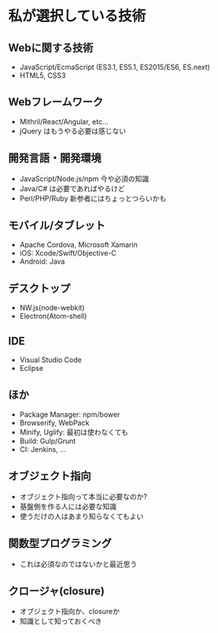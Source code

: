 # 私が選択している技術

## Webに関する技術

+ JavaScript/EcmaScript (ES3.1, ES5.1, ES2015/ES6, ES.next)
+ HTML5, CSS3

## Webフレームワーク

+ Mithril/React/Angular, etc...
+ jQuery はもうやる必要は感じない

## 開発言語・開発環境

+ JavaScript/Node.js/npm 今や必須の知識
+ Java/C# は必要であればやるけど
+ Perl/PHP/Ruby 新参者にはちょっとつらいかも

## モバイル/タブレット

+ Apache Cordova, Microsoft Xamarin
+ iOS: Xcode/Swift/Objective-C
+ Android: Java

## デスクトップ

+ NW.js(node-webkit)
+ Electron(Atom-shell)

## IDE

+ Visual Studio Code
+ Eclipse

## ほか

+ Package Manager: npm/bower
+ Browserify, WebPack
+ Minify, Uglify: 最初は使わなくても
+ Build: Gulp/Grunt
+ CI: Jenkins, ...

## オブジェクト指向

+ オブジェクト指向って本当に必要なのか?
+ 基盤側を作る人には必要な知識
+ 使うだけの人はあまり知らなくてもよい

## 関数型プログラミング

+ これは必須なのではないかと最近思う

## クロージャ(closure)

+ オブジェクト指向か、closureか
+ 知識として知っておくべき
